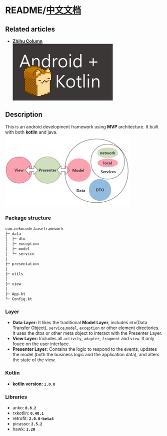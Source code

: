 # README/[中文文档](/README_CN.md)

## Related articles
- [**Zhihu Column**](http://zhuanlan.zhihu.com/kotandroid)  
![](art/logo.png)

## Description
This is an android development framework using **MVP** architecture. It built with both **kotlin** and java.
![](art/layer.png)

### Package structure
```
com.nekocode.baseframework
├─ data
│  ├─ dto
│  ├─ exception
│  ├─ model
│  └─ service
│ 
├─ presentation
│ 
├─ utils
│ 
├─ view
│ 
├─ App.kt
└─ Config.kt
```

### Layer
- **Data Layer:** It likes the traditional **Model Layer**, includes `dto`(Data Transfer Object), `service`,`model`, `exception` or other element directories. It uses the dtos or other meta object to interact with the Presenter Layer.
- **View Layer:** Includes all `activity`, `adapter`, `fragment` and `view`. It only fouce on the user interface.
- **Presenter Layer:** Contains the logic to respond to the events, updates the model (both the business logic and the application data), and alters the state of the view.


### Kotlin
- **kotlin version: `1.0.0`**


### Libraries
- anko: **`0.8.2`**
- rxkotlin: **`0.40.1`**
- retrofit: **`2.0.0-beta4`**
- picasso: **`2.5.2`**
- hawk: **`1.20`**

